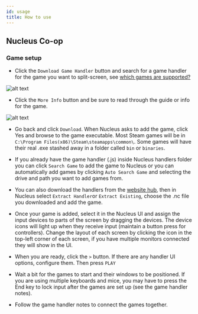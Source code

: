 ```yaml
---
id: usage
title: How to use
---
```

## Nucleus Co-op

### Game setup

* Click the `Download Game Handler` button and search for a game handler for the game you want to split-screen, see [which games are supported?](/docs/games)

![alt text](https://github.com/SplitScreen-Me/splitscreenme-www/blob/master/static/img/Nucleusdownload.png?raw=true)

* Click the `More Info` button and be sure to read through the guide or info for the game.

![alt text](https://github.com/SplitScreen-Me/splitscreenme-www/blob/master/static/img/Nucleusmoreinfo.png?raw=true)

* Go back and click `Download`. When Nucleus asks to add the game, click Yes and browse to the game executable. Most Steam games will be in `C:\Program Files(x86)\Steam\steamapps\common\`. Some games will have their real .exe stashed away in a folder called `bin` or `binaries`.

* If you already have the game handler (.js) inside Nucleus handlers folder you can click `Search Game` to add the game to Nucleus or you can automatically add games by clicking `Auto Search Game` and selecting the drive and path you want to add games from.

* You can also download the handlers from the [website hub](https://hub.splitscreen.me/), then in Nucleus select `Extract Handler`or `Extract Existing`, choose the .nc file you downloaded and add the game.

* Once your game is added, select it in the Nucleus UI and assign the input devices to parts of the screen by dragging the devices. The device icons will light up when they receive input (maintain a button press for controllers). Change the layout of each screen by clicking the icon in the top-left corner of each screen, if you have multiple monitors connected they will show in the UI.

* When you are ready, click the `>` button. If there are any handler UI options, configure them. Then press `PLAY`

* Wait a bit for the games to start and their windows to be positioned. If you are using multiple keyboards and mice, you may have to press the End key to lock input after the games are set up (see the game handler notes).

* Follow the game handler notes to connect the games together.

